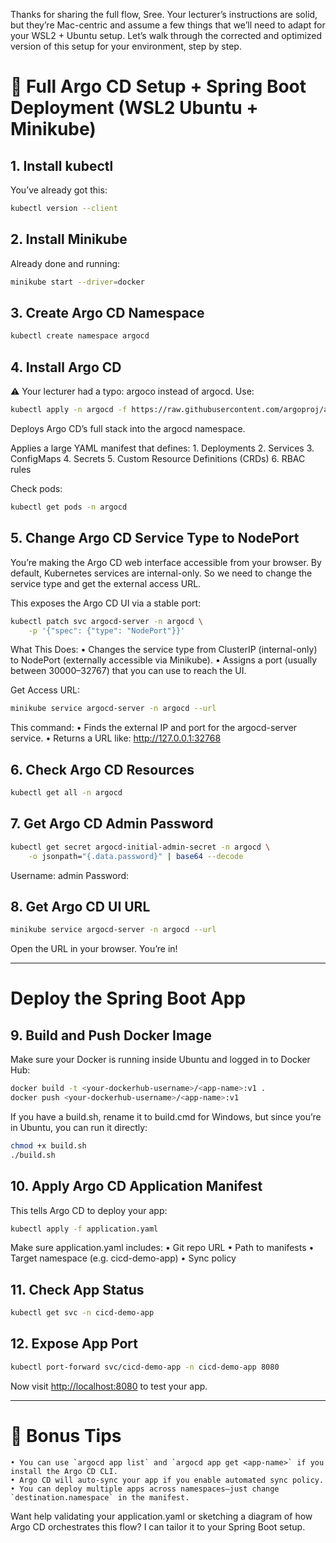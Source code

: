 
Thanks for sharing the full flow, Sree. Your lecturer’s instructions are solid, but they’re Mac-centric and assume a few things that we’ll need to adapt for your WSL2 + Ubuntu setup. Let’s walk through the corrected and optimized version of this setup for your environment, step by step.

# 🧱 Full Argo CD Setup + Spring Boot Deployment (WSL2 Ubuntu + Minikube)

## 1. Install kubectl
You’ve already got this:
```bash
kubectl version --client
```

## 2. Install Minikube
Already done and running:
```bash
minikube start --driver=docker
```

## 3. Create Argo CD Namespace
```bash
kubectl create namespace argocd
```

## 4. Install Argo CD
⚠️ Your lecturer had a typo: argoco instead of argocd. Use:
```bash
kubectl apply -n argocd -f https://raw.githubusercontent.com/argoproj/argo-cd/stable/manifests/install.yaml
```
Deploys Argo CD’s full stack into the argocd namespace.

Applies a large YAML manifest that defines:
    1. Deployments
    2. Services
    3. ConfigMaps
    4. Secrets
    5. Custom Resource Definitions (CRDs)
    6. RBAC rules

Check pods:
```bash
kubectl get pods -n argocd
```

## 5. Change Argo CD Service Type to NodePort
You’re making the Argo CD web interface accessible from your browser. By default, Kubernetes services are internal-only. So we need to change the service type and get the external access URL.

This exposes the Argo CD UI via a stable port:
```bash
kubectl patch svc argocd-server -n argocd \
    -p '{"spec": {"type": "NodePort"}}'
```

What This Does:
    • Changes the service type from ClusterIP (internal-only) to NodePort (externally accessible via Minikube).
    • Assigns a port (usually between 30000–32767) that you can use to reach the UI.

Get Access URL:
```bash
minikube service argocd-server -n argocd --url
```
This command:
    • Finds the external IP and port for the argocd-server service.
    • Returns a URL like:
        http://127.0.0.1:32768

## 6. Check Argo CD Resources
```bash
kubectl get all -n argocd
```

## 7. Get Argo CD Admin Password
```bash
kubectl get secret argocd-initial-admin-secret -n argocd \
    -o jsonpath="{.data.password}" | base64 --decode
```
Username: admin
Password: <your-password-here>

## 8. Get Argo CD UI URL
```bash
minikube service argocd-server -n argocd --url
```
Open the URL in your browser. You’re in!

---

# Deploy the Spring Boot App

## 9. Build and Push Docker Image
Make sure your Docker is running inside Ubuntu and logged in to Docker Hub:
```bash
docker build -t <your-dockerhub-username>/<app-name>:v1 .
docker push <your-dockerhub-username>/<app-name>:v1
```
If you have a build.sh, rename it to build.cmd for Windows, but since you’re in Ubuntu, you can run it directly:
```bash
chmod +x build.sh
./build.sh
```

## 10. Apply Argo CD Application Manifest
This tells Argo CD to deploy your app:
```bash
kubectl apply -f application.yaml
```
Make sure application.yaml includes:
    • Git repo URL
    • Path to manifests
    • Target namespace (e.g. cicd-demo-app)
    • Sync policy

## 11. Check App Status
```bash
kubectl get svc -n cicd-demo-app
```

## 12. Expose App Port
```bash
kubectl port-forward svc/cicd-demo-app -n cicd-demo-app 8080
```
Now visit [http://localhost:8080](http://localhost:8080) to test your app.

---

# 🧠 Bonus Tips
    • You can use `argocd app list` and `argocd app get <app-name>` if you install the Argo CD CLI.
    • Argo CD will auto-sync your app if you enable automated sync policy.
    • You can deploy multiple apps across namespaces—just change `destination.namespace` in the manifest.

Want help validating your application.yaml or sketching a diagram of how Argo CD orchestrates this flow? I can tailor it to your Spring Boot setup.